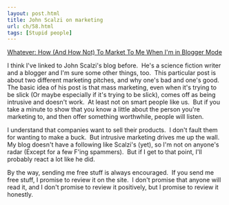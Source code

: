 ```yaml
---
layout: post.html
title: John Scalzi on marketing
url: ch/58.html
tags: [Stupid people]
---
```

[Whatever: How (And How Not) To Market To Me When I'm in Blogger Mode](http://www.scalzi.com/whatever/004352.html)

I think I've linked to John Scalzi's blog before.  He's a science fiction writer and a blogger and I'm sure some other things, too.  This particular post is about two different marketing pitches, and why one's bad and one's good.  The basic idea of his post is that mass marketing, even when it's trying to be slick (Or maybe especially if it's trying to be slick), comes off as being intrusive and doesn't work.  At least not on smart people like us.  But if you take a minute to show that you know a little about the person you're marketing to, and then offer something worthwhile, people will listen.

I understand that companies want to sell their products.  I don't fault them for wanting to make a buck.  But intrusive marketing drives me up the wall.  My blog doesn't have a following like Scalzi's (yet), so I'm not on anyone's radar (Except for a few F'ing spammers).  But if I get to that point, I'll probably react a lot like he did.

By the way, sending me free stuff is always encouraged.  If you send me free stuff, I promise to review it on the site.  I don't promise that anyone will read it, and I don't promise to review it positively, but I promise to review it honestly.
